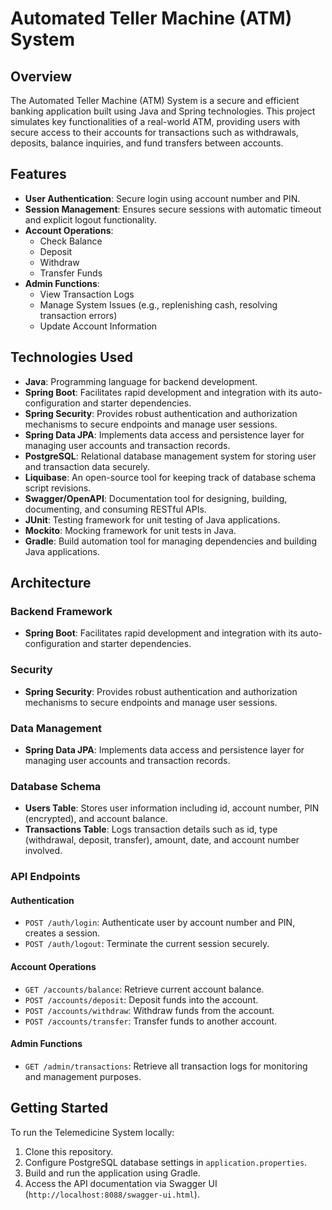 # Automated Teller Machine (ATM) System

## Overview
The Automated Teller Machine (ATM) System is a secure and efficient banking application built using Java and Spring technologies. This project simulates key functionalities of a real-world ATM, providing users with secure access to their accounts for transactions such as withdrawals, deposits, balance inquiries, and fund transfers between accounts.

## Features
- **User Authentication**: Secure login using account number and PIN.
- **Session Management**: Ensures secure sessions with automatic timeout and explicit logout functionality.
- **Account Operations**:
  - Check Balance
  - Deposit
  - Withdraw
  - Transfer Funds
- **Admin Functions**:
  - View Transaction Logs
  - Manage System Issues (e.g., replenishing cash, resolving transaction errors)
  - Update Account Information

## Technologies Used
- **Java**: Programming language for backend development.
- **Spring Boot**: Facilitates rapid development and integration with its auto-configuration and starter dependencies.
- **Spring Security**: Provides robust authentication and authorization mechanisms to secure endpoints and manage user sessions.
- **Spring Data JPA**: Implements data access and persistence layer for managing user accounts and transaction records.
- **PostgreSQL**: Relational database management system for storing user and transaction data securely.
- **Liquibase**: An open-source tool for keeping track of database schema script revisions.
- **Swagger/OpenAPI**: Documentation tool for designing, building, documenting, and consuming RESTful APIs.
- **JUnit**: Testing framework for unit testing of Java applications.
- **Mockito**: Mocking framework for unit tests in Java.
- **Gradle**: Build automation tool for managing dependencies and building Java applications.

## Architecture
### Backend Framework
- **Spring Boot**: Facilitates rapid development and integration with its auto-configuration and starter dependencies.

### Security
- **Spring Security**: Provides robust authentication and authorization mechanisms to secure endpoints and manage user sessions.

### Data Management
- **Spring Data JPA**: Implements data access and persistence layer for managing user accounts and transaction records.

### Database Schema
- **Users Table**: Stores user information including id, account number, PIN (encrypted), and account balance.
- **Transactions Table**: Logs transaction details such as id, type (withdrawal, deposit, transfer), amount, date, and account number involved.

### API Endpoints
#### Authentication
- `POST /auth/login`: Authenticate user by account number and PIN, creates a session.
- `POST /auth/logout`: Terminate the current session securely.

#### Account Operations
- `GET /accounts/balance`: Retrieve current account balance.
- `POST /accounts/deposit`: Deposit funds into the account.
- `POST /accounts/withdraw`: Withdraw funds from the account.
- `POST /accounts/transfer`: Transfer funds to another account.

#### Admin Functions
- `GET /admin/transactions`: Retrieve all transaction logs for monitoring and management purposes.

## Getting Started

To run the Telemedicine System locally:

1. Clone this repository.
2. Configure PostgreSQL database settings in `application.properties`.
3. Build and run the application using Gradle.
4. Access the API documentation via Swagger UI (`http://localhost:8088/swagger-ui.html`).

